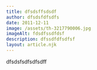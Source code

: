 ```yaml
---
title: dfsdsffsdsdf
author: dfsdsfdfsdfs
date: 2011-12-11
image: /assets/th-3217790006.jpg
imageAlt: fdsdfssdfdsf
description: dfssdfdfsdfsf
layout: article.njk
---
```


dfsdsfsdfsdfsdff
